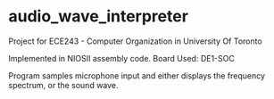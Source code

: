 # audio_wave_interpreter

Project for ECE243 - Computer Organization in University Of Toronto

Implemented in NIOSII assembly code.
Board Used: DE1-SOC

Program samples microphone input and either displays the frequency spectrum, or the sound wave.
